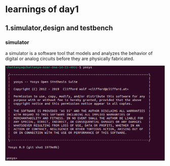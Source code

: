# learnings of day1
## 1.simulator,design and testbench
  
### simulator
  a simulator is a software tool that models and analyzes the behavior of digital or analog circuits before they are physically fabricated. 
  
  ![](scre.jpg)
